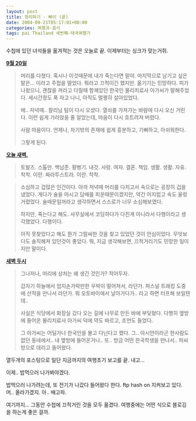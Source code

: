 ```yaml
---
layout: post
title: 정리하기 - 빠이 (끝)
date: 2004-09-21T05:17:01+00:00
categories: 여행과-음식
tags: pai Thailand 세번째-태국여행기
---
```

수첩에 있던 녀석들을 옮겨적는 것은 오늘로 끝. 이제부터는 싱크가 맞는거쥐.

<u><u><strong>9월 20일</strong></u></u>

<blockquote>
머리를 다쳤다. 혹시나 이것때문에 내가 죽는다면 말야. 마지막으로 남기고 싶은 말은...
이라고 주접을 떨었다. 뭐라고 끄적이긴 했지만. 옮기기는 민망하다. 피가 나왔으니, 괜찮을 꺼라고 다칠때 함께있던 한국인 물리치료사 아가씨가 말해주었다. 세시간정도 푹 자고 나니, 아직도 멀쩡히 살아있었다.

에.. 저녁때.. 챨리님 팀이 다시 오셨다. 열쇠를 가져가는 바람에 다시 오신 거린다. 이런 쉽게 가라앉을 줄 알았는데, 마음이 다시 흐트려져 버렸다.

사람 마음이다. 언제나, 자기밖의 존재에 쉽게 흥분하고, 기뻐하고, 아쉬워한다.

그렇게 된다.

</blockquote>

<u><strong>오늘 새벽.</strong></u>

<blockquote>토발즈. 스톨만. 백남준. 황병기.
내것.
사랑. 여자. 결혼. 책임. 생활.
생활.
자유. 착착. 이란. 짜라투스트라.
이란. 착착.</blockquote>

<blockquote>소심하고 겁많은 인간이다. 아까 저녁때 머리를 다치고서 속으로는 굉장히 겁을 냈었다. 게다가 술을 마시고 담배를 피운때문이겠지만, 약간 어지럽고 속도 울렁거렸었다. 술때문일꺼라고 생각하면서 스스로가 너무 소심해보였다.

하지만, 죽는다고 해도. 사무실에서 코딩하다가 다친게 아니라서 다행이라고 생각했었다. 다행이다.

아직 못찾았다고 해도 뭔가 그럴싸한 것을 찾고 있었던 것이 안심이었다. 무엇보다도 솔직해져 있던것이 좋았다. 뭐, 지금 생각해보면, 끄적거리기도 민망한 일이지만 말이다.</blockquote>

<u><strong>새벽 두시
</strong></u>

<blockquote>그나저나, 머리에 상처는 왜 생긴 것인가? 적어두자.

갑자기 하늘에서 엄지손가락만한 우박이 떨어져서, 라던가. 퍼스널 트래킹 도중에 산적을 만나서 라던가. 뭐 오토바이에서 날아가다가.. 라고 하면 터프해 보일텐데..

사실은 식당에서 화장실 갔다 오는 길에 나무로 만든 바에 부딪혔다. 다행히 옆방에 들어온 물리치료사 아가씨 덕에 약도 바르고, 조언도 들었다.

그 아가씨는 어딜가나 한국인을 몰고 다닌다고 했다. 그.. 아시안이라곤 한사람도 없던 동네에서.. 내 옆방에 들어온거나.. 또.. 방금 어떤 한국학생을 만나서.. 피씨방으로 데리고 들어왔다.</blockquote>

열두개의 포스팅으로 일단 지금까지의 여행초기 보고를 끝. 내고...

이제.. 밥먹으러 나가봐야겠다.

밥먹으러 나가려는데, 또 전기가 나갔다 들어왔다 한다. ftp hash on 지켜보고 있다. 머.. 올라가겠지. 아.. 배고파.

여기까지... 그동안 수첩에 끄적거린 것을 모두 옮겼다. 여행중에는 어떤 식으로 블로깅을 하는게 좋은 걸까.
